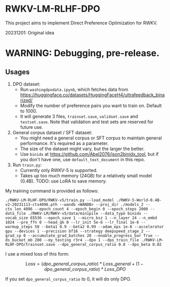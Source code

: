 # RWKV-LM-RLHF-DPO

This project aims to implement Direct Preference Optimization for RWKV. 

20231201: Original idea

# WARNING: Debugging, pre-release.

## Usages
1. DPO dataset:
   - Run `washingdpodata.ipynb`, which fetches data from https://huggingface.co/datasets/HuggingFaceH4/ultrafeedback_binarized/
   - Modify the number of preference pairs you want to train on. Default to 1000.
   - It will generate 3 files, `trainset.save`, `validset.save` and `testset.save`. Note that validation and test sets are reserved for future use.
2. General corpus dataset / SFT dataset:
   - You might need a general corpus or SFT corpus to maintain general performance. It's required as a parameter.
   - The size of the dataset might vary, but the larger the better.
   - Use `binidx` at https://github.com/Abel2076/json2binidx_tool, but if you don't have one, use `default_text_document` in this repo.
3. Run `train.py`:
   - Currently only RWKV-5 is supported.
   - Takes up too much memory (24GB) for a relatively small model (0.4B). TODO: use LoRA to save memory.

My training command is provided as follows:
```
./RWKV-LM-RLHF-DPO/RWKV-v5/train.py --load_model ./RWKV-5-World-0.4B-v2-20231113-ctx4096.pth --wandb <WANDB> --proj_dir ./models_2 --ctx_len 4096 --epoch_count 4 --epoch_begin 0 --epoch_steps 2000 --data_file ./RWKV-LM/RWKV-v5/data/minipile --data_type binidx --vocab_size 65536 --epoch_save 1 --micro_bsz 1 --n_layer 24 --n_embd 1024 --pre_ffn 0 --head_qk 0 --lr_init 5e-6 --lr_final 1e-6 --warmup_steps 50 --beta1 0.9 --beta2 0.99 --adam_eps 1e-8 --accelerator gpu --devices 1 --precision bf16 --strategy deepspeed_stage_2 --grad_cp 0 --accumulate_grad_batches 20 --enable_progress_bar True --ds_bucket_mb 200 --my_testing r3r4 --dpo 1 --dpo_train_file ./RWKV-LM-RLHF-DPO/trainset.save --dpo_general_corpus_ratio 0.8 --dpo_beta 0.02
```

I use a mixed loss of this form: 
```math
Loss = (dpo\_general\_corpus\_ratio) * Loss\_general + (1 - dpo\_general\_corpus\_ratio) * Loss\_DPO
```

If you set `dpo_general_corpus_ratio` to 0, it will do only DPO.
